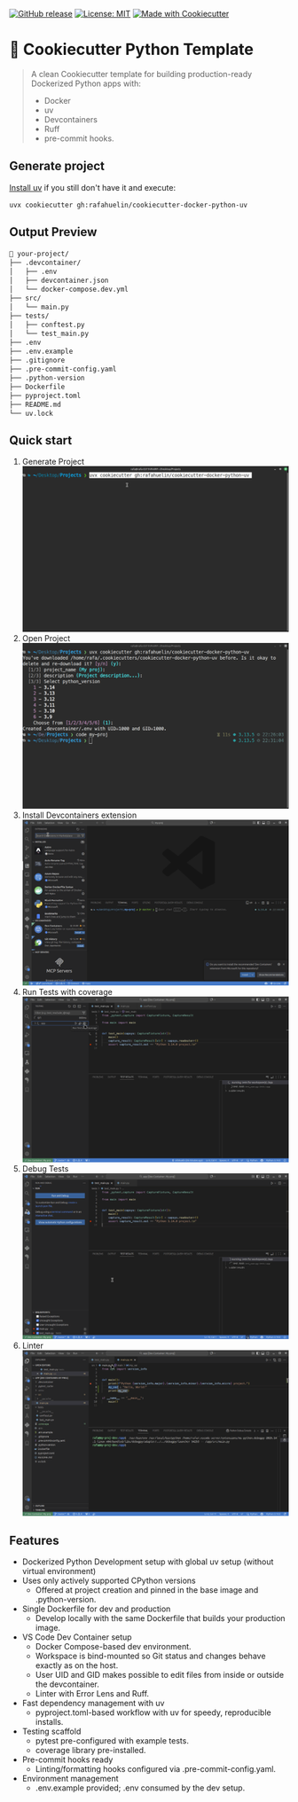 [![GitHub release](https://img.shields.io/github/v/release/rafahuelin/cookiecutter-docker-python-uv)](https://github.com/rafahuelin/cookiecutter-docker-python-uv/releases)
[![License: MIT](https://img.shields.io/badge/License-MIT-yellow.svg)](LICENSE)
[![Made with Cookiecutter](https://img.shields.io/badge/built%20with-cookiecutter-orange)](https://github.com/cookiecutter/cookiecutter)

# 🍪 Cookiecutter Python Template

> A clean Cookiecutter template for building production-ready Dockerized Python apps with:
> - Docker
> - uv
> - Devcontainers
> - Ruff
> - pre-commit hooks.
>


## Generate project
[Install uv](https://docs.astral.sh/uv/getting-started/installation/) if you still don't have it and execute:
```shell
uvx cookiecutter gh:rafahuelin/cookiecutter-docker-python-uv
```

## Output Preview
```
📁 your-project/
├── .devcontainer/
│   ├── .env
│   ├── devcontainer.json
│   └── docker-compose.dev.yml
├── src/
│   └── main.py
├── tests/
│   ├── conftest.py
│   └── test_main.py
├── .env
├── .env.example
├── .gitignore
├── .pre-commit-config.yaml
├── .python-version
├── Dockerfile
├── pyproject.toml
├── README.md
└── uv.lock
```

## Quick start

1. Generate Project
  ![Generate Project](docs/generate-project.gif)
2. Open Project
  ![Open Project](docs/open-project.gif)
3. Install Devcontainers extension
  ![Install Devcontainers extension](docs/install-devcontainers-extension.gif)
4. Run Tests with coverage
  ![Run tests with coverage](docs/run-tests-with-coverage.gif)
1. Debug Tests
  ![Debug Tests](docs/debug-tests.gif)
1. Linter
  ![Linter](docs/linter.gif)

## Features
- Dockerized Python Development setup with global uv setup (without virtual environment)
- Uses only actively supported CPython versions
  - Offered at project creation and pinned in the base image and .python-version.
- Single Dockerfile for dev and production
  - Develop locally with the same Dockerfile that builds your production image.
- VS Code Dev Container setup
  - Docker Compose-based dev environment.
  - Workspace is bind-mounted so Git status and changes behave exactly as on the host.
  - User UID and GID makes possible to edit files from inside or outside the devcontainer.
  - Linter with Error Lens and Ruff.
- Fast dependency management with uv
  - pyproject.toml-based workflow with uv for speedy, reproducible installs.
- Testing scaffold
  - pytest pre-configured with example tests.
  - coverage library pre-installed.
- Pre-commit hooks ready
  - Linting/formatting hooks configured via .pre-commit-config.yaml.
- Environment management
  - .env.example provided; .env consumed by the dev setup.
